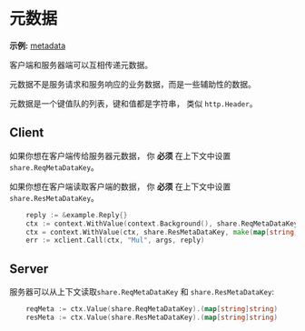 # 元数据

**示例:** [metadata](https://github.com/rpcx-ecosystem/rpcx-examples3/tree/master/metadata)

客户端和服务器端可以互相传递元数据。

元数据不是服务请求和服务响应的业务数据，而是一些辅助性的数据。

元数据是一个键值队的列表，键和值都是字符串， 类似 `http.Header`。


## Client

如果你想在客户端传给服务器元数据， 你 **必须** 在上下文中设置 `share.ReqMetaDataKey`。

如果你想在客户端读取客户端的数据， 你 **必须** 在上下文中设置 `share.ResMetaDataKey`。

```go client.go
	reply := &example.Reply{}
	ctx := context.WithValue(context.Background(), share.ReqMetaDataKey, map[string]string{"aaa": "from client"})
	ctx = context.WithValue(ctx, share.ResMetaDataKey, make(map[string]string))
	err := xclient.Call(ctx, "Mul", args, reply)
```

## Server

服务器可以从上下文读取`share.ReqMetaDataKey` 和 `share.ResMetaDataKey`:

```go server.go
	reqMeta := ctx.Value(share.ReqMetaDataKey).(map[string]string)
	resMeta := ctx.Value(share.ResMetaDataKey).(map[string]string)
```